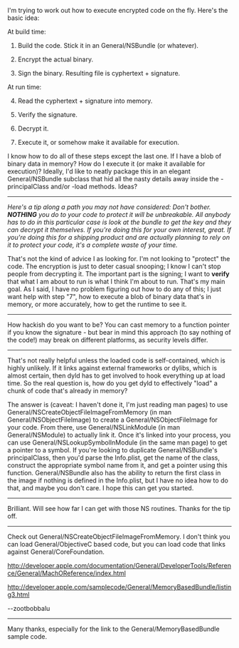 

I'm trying to work out how to execute encrypted code on the fly. Here's the basic idea:

At build time:

1. Build the code. Stick it in an General/NSBundle (or whatever).

2. Encrypt the actual binary.

3. Sign the binary. Resulting file is cyphertext + signature.

At run time:

4. Read the cyphertext + signature into memory.

5. Verify the signature.

6. Decrypt it.

7. Execute it, or somehow make it available for execution.

I know how to do all of these steps except the last one. If I have a blob of binary data in memory? How do I execute it (or make it available for execution)? Ideally, I'd like to neatly package this in an elegant General/NSBundle subclass that hid all the nasty details away inside the -principalClass and/or -load methods. Ideas?

----

*Here's a tip along a path you may not have considered: Don't bother. **NOTHING** you do to your code to protect it will be unbreakable. All anybody has to do in this particular case is look at the bundle to get the key and they can decrypt it themselves. If you're doing this for your own interest, great. If you're doing this for a shipping product and are actually planning to rely on it to protect your code, it's a complete waste of your time.*

That's not the kind of advice I as looking for. I'm not looking to "protect" the code. The encryption is just to deter casual snooping; I know I can't stop people from decrypting it. The important part is the signing; I want to **verify** that what I am about to run is what I think I'm about to run. That's my main goal. As I said, I have no problem figuring out how to do any of this; I just want help with step "7", how to execute a blob of binary data that's in memory, or more accurately, how to get the runtime to see it.

----

How hackish do you want to be? You can cast memory to a function pointer if you know the signature - but bear in mind this approach (to say nothing of the code!) may break on different platforms, as security levels differ.

----
That's not really helpful unless the loaded code is self-contained, which is highly unlikely. If it links against external frameworks or dylibs, which is almost certain, then dyld has to get involved to hook everything up at load time. So the real question is, how do you get dyld to effectively "load" a chunk of code that's already in memory?

The answer is (caveat: I haven't done it, I'm just reading man pages) to use     General/NSCreateObjectFileImageFromMemory (in     man General/NSObjectFileImage) to create a     General/NSObjectFileImage for your code. From there, use     General/NSLinkModule (in     man General/NSModule) to actually link it. Once it's linked into your process, you can use     General/NSLookupSymbolInModule (in the same man page) to get a pointer to a symbol. If you're looking to duplicate General/NSBundle's     principalClass, then you'd parse the Info.plist, get the name of the class, construct the appropriate symbol name from it, and get a pointer using this function. General/NSBundle also has the ability to return the first class in the image if nothing is defined in the Info.plist, but I have no idea how to do that, and maybe you don't care. I hope this can get you started.

----
Brilliant. Will see how far I can get with those NS routines. Thanks for the tip off.

----

Check out General/NSCreateObjectFileImageFromMemory. I don't think you can load General/ObjectiveC based code, but you can load code that links against General/CoreFoundation.

http://developer.apple.com/documentation/General/DeveloperTools/Reference/General/MachOReference/index.html

http://developer.apple.com/samplecode/General/MemoryBasedBundle/listing3.html

--zootbobbalu

----
Many thanks, especially for the link to the General/MemoryBasedBundle sample code.